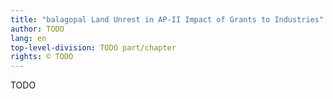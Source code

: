 ```yaml
---
title: "balagopal Land Unrest in AP-II Impact of Grants to Industries"
author: TODO
lang: en
top-level-division: TODO part/chapter
rights: © TODO
---
```


TODO

